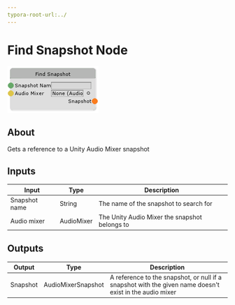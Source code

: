 ```yaml
---
typora-root-url:../
---
```


# Find Snapshot Node

![Find-Snapshot](/IMG/Find-Snapshot.png)

## About

Gets a reference to a Unity Audio Mixer snapshot

## Inputs
Input | Type | Description
------------ | -------|------
Snapshot name | String | The name of the snapshot to search for
Audio mixer | AudioMixer| The Unity Audio Mixer the snapshot belongs to

## Outputs
Output | Type | Description
------------ | -----|--------
Snapshot | AudioMixerSnapshot | A reference to the snapshot, or null if a snapshot with the given name doesn't exist in the audio mixer

